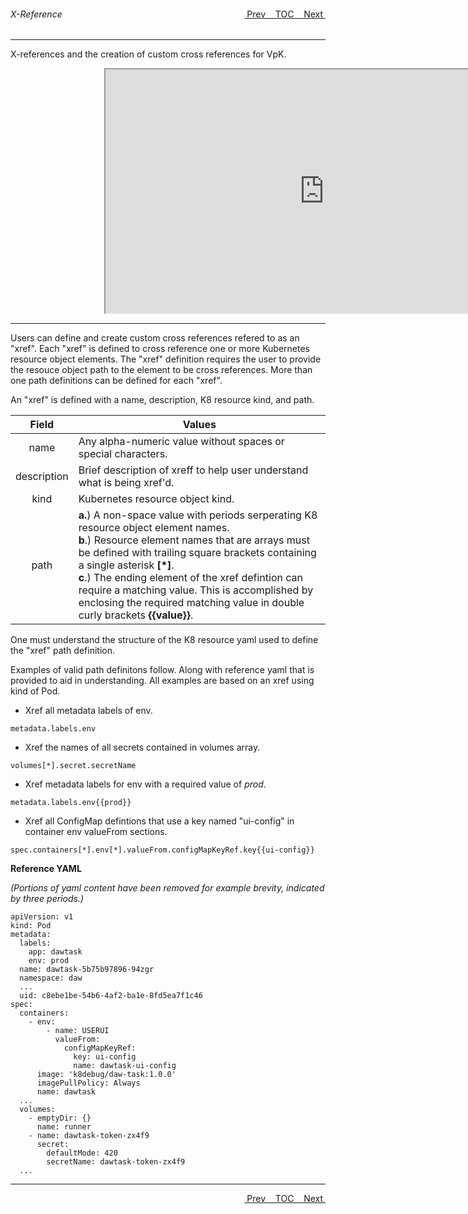 <topicKey xreference/>
<topicBack id="topicNext" link="ownerref"/>
<topicNext id="topicBack" link="cluster"/>

<a style="float: right;" href="javascript:docNextTopic()">&nbsp;&nbsp;Next&nbsp;<i class="fas fa-lg fa-arrow-right"></i></a>
<a style="float: right;" href="javascript:docNextTopic('toc')">&nbsp;&nbsp;TOC&nbsp;&nbsp;</a>
<a style="float: right;" href="javascript:docPrevTopic()"><i class="fas fa-lg fa-arrow-left"></i>&nbsp;Prev&nbsp;&nbsp;</a>

###### X-Reference 

---

X-references and the creation of custom cross references for VpK.

<div style="margin-left: 150px;">
    <iframe width="700" height="390" src="https://www.youtube.com/embed/pykzLsiAcP4">
    </iframe>
</div>

---

Users can define and create custom cross references refered to as an "xref".  Each "xref" is defined to cross reference one or more Kubernetes resource object elements.  The "xref" definition requires the user to provide the resouce object path to the element to be cross references. More than one path definitions can be defined for each "xref". 

An "xref" is defined with a name, description, K8 resource kind, and path. 

| Field | Values |
|:---:|---|
| name | Any alpha-numeric value without spaces or special characters. |
| description | Brief description of xreff to help user understand what is being xref'd. |
| kind | Kubernetes resource object kind. |
| path | __a.__) A non-space value with periods serperating K8 resource object element names.  <br>__b__.) Resource element names that are arrays must be defined with trailing square brackets containing a single asterisk __[*]__. <br>__c__.) The ending element of the xref defintion can require a matching value. This is accomplished by enclosing the required matching value in double curly brackets __{{value}}__.| 
 
One must understand the structure of the K8 resource yaml used to define the "xref" path definition.   


Examples of valid path definitons follow. Along with reference yaml that is provided to aid in understanding.  All examples are based on an xref using kind of Pod.

* Xref all metadata labels of env.

```
metadata.labels.env
```

* Xref the names of all secrets contained in volumes array.

```
volumes[*].secret.secretName
```
                                
* Xref metadata labels for env with a required value of _prod_.

```
metadata.labels.env{{prod}}
```

* Xref all ConfigMap defintions that use a key named "ui-config" in container env valueFrom sections.

```
spec.containers[*].env[*].valueFrom.configMapKeyRef.key{{ui-config}}
```

__Reference YAML__

_(Portions of yaml content have been removed for example brevity, indicated by three periods.)_

```
apiVersion: v1
kind: Pod
metadata:
  labels:
    app: dawtask
    env: prod
  name: dawtask-5b75b97896-94zgr
  namespace: daw
  ... 
  uid: c8ebe1be-54b6-4af2-ba1e-8fd5ea7f1c46
spec:
  containers:
    - env:
        - name: USERUI
          valueFrom:
            configMapKeyRef:
              key: ui-config
              name: dawtask-ui-config
      image: 'k8debug/daw-task:1.0.0'
      imagePullPolicy: Always
      name: dawtask
  ...
  volumes:
    - emptyDir: {}
      name: runner
    - name: dawtask-token-zx4f9
      secret:
        defaultMode: 420
        secretName: dawtask-token-zx4f9 
  ...        
```

---

<a style="float: right;" href="javascript:docNextTopic()">&nbsp;&nbsp;Next&nbsp;<i class="fas fa-lg fa-arrow-right"></i></a>
<a style="float: right;" href="javascript:docNextTopic('toc')">&nbsp;&nbsp;TOC&nbsp;&nbsp;</a>
<a style="float: right;" href="javascript:docPrevTopic()"><i class="fas fa-lg fa-arrow-left"></i>&nbsp;Prev&nbsp;&nbsp;</a>
